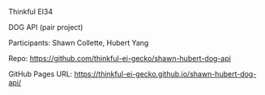Thinkful EI34

DOG API (pair project)

Participants:
Shawn Collette,
Hubert Yang

Repo:
https://github.com/thinkful-ei-gecko/shawn-hubert-dog-api

GitHub Pages URL: 
https://thinkful-ei-gecko.github.io/shawn-hubert-dog-api/
